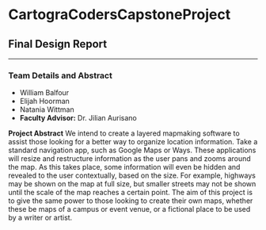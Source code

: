 # CartograCodersCapstoneProject
## Final Design Report

---

### Team Details and Abstract
  - William Balfour
  - Elijah Hoorman
  - Natania Wittman
  - **Faculty Advisor:** Dr. Jilian Aurisano
    
**Project Abstract**
We intend to create a layered mapmaking software to assist those looking for a better way to organize location information. 
Take a standard navigation app, such as Google Maps or Ways. These applications will resize and restructure information as the user pans and zooms around the map. 
As this takes place, some information will even be hidden and revealed to the user contextually, based on the size. For example, highways may be shown on the map at full size,
but smaller streets may not be shown until the scale of the map reaches a certain point. The aim of this project is to give the same power to those looking to create 
their own maps, whether these be maps of a campus or event venue, or a fictional place to be used by a writer or artist.


